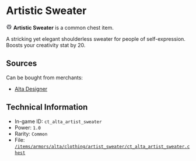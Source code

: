 # Artistic Sweater

<img src="https://raw.githubusercontent.com/Ceterai/Enternia/main/items/armors/alta/clothing/artist_sweater/icon.png" alt="Artistic Sweater icon" loading="lazy" height=16px width="auto" /> **Artistic Sweater** is a common chest item.

A stricking yet elegant shoulderless sweater for people of self-expression. Boosts your creativity stat by 20.

## Sources

Can be bought from merchants:

- [Alta Designer](https://ceterai.github.io/MyEnternia/Wiki/AltaDesigner)

## Technical Information

- In-game ID: `ct_alta_artist_sweater`
- Power: `1.0`
- Rarity: `Common`
- File: [`/items/armors/alta/clothing/artist_sweater/ct_alta_artist_sweater.chest`](https://github.com/Ceterai/Enternia/blob/main/items/armors/alta/clothing/artist_sweater/ct_alta_artist_sweater.chest)
